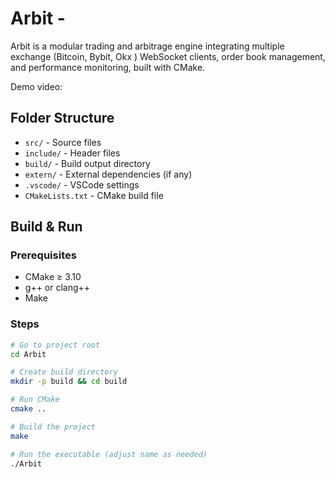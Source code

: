 # Arbit -

Arbit is a modular trading and arbitrage engine integrating multiple exchange (Bitcoin, Bybit, Okx ) WebSocket clients, order book management, and performance monitoring, built with CMake.

Demo video:


##  Folder Structure

- `src/` - Source files
- `include/` - Header files
- `build/` - Build output directory
- `extern/` - External dependencies (if any)
- `.vscode/` - VSCode settings
- `CMakeLists.txt` - CMake build file

## Build & Run

### Prerequisites

- CMake ≥ 3.10
- g++ or clang++
- Make

### Steps

```bash
# Go to project root
cd Arbit

# Create build directory
mkdir -p build && cd build

# Run CMake
cmake ..

# Build the project
make

# Run the executable (adjust name as needed)
./Arbit
